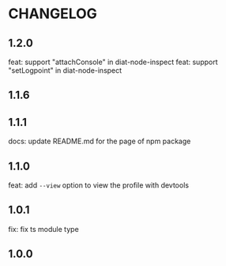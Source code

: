 # CHANGELOG

## 1.2.0
feat: support "attachConsole" in diat-node-inspect
feat: support "setLogpoint" in diat-node-inspect

## 1.1.6

## 1.1.1
docs: update README.md for the page of npm package

## 1.1.0
feat: add `--view` option to view the profile with devtools

## 1.0.1
fix: fix ts module type

## 1.0.0
